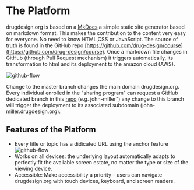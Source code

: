 # The Platform

drugdesign.org is based on a [MkDocs](https://www.mkdocs.org/) a simple static site generator based on markdown format. This makes the contribution to the content very easy for everyone. No need to know HTML,CSS or JavaScript. 
The source of truth is found in the GitHub repo [https://github.com/drug-design/course](https://github.com/drug-design/course). Once a markdown file changes in GitHub (through Pull Request mechanism) it triggers automatically, its transformation to html and its deployment to the amazon cloud (AWS).  

![github-flow](https://media.drugdesign.org/site/teaching/github-1.png)

Change to the master branch changes the main domain drugdesign.org.  
Every individual enrolled in the "sharing program" can request a GitHub dedicated branch in this [repo](https://github.com/drug-design/course) (e.g. john-miller") any change to this branch will trigger the deployment to its associated subdomain (john-miller.drugdesign.org).

## Features of the Platform
- Every title or topic has a didicated URL using the anchor feature 
  ![github-flow](https://media.drugdesign.org/site/teaching/anchor.png)
- Works on all devices: the underlying layout automatically adapts to perfectly fit the available screen estate, no matter the type or size of the viewing device.
- Accessible: Make accessibility a priority – users can navigate drugdesign.org with touch devices, keyboard, and screen readers.

  

